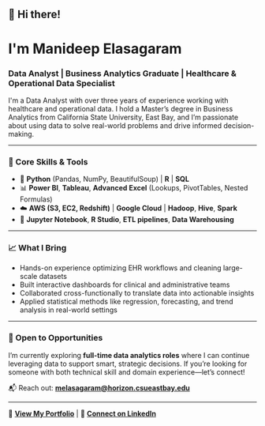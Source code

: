 ## 👋 Hi there!

# I'm Manideep Elasagaram  
### Data Analyst | Business Analytics Graduate | Healthcare & Operational Data Specialist

I'm a Data Analyst with over three years of experience working with healthcare and operational data. I hold a Master’s degree in Business Analytics from California State University, East Bay, and I’m passionate about using data to solve real-world problems and drive informed decision-making.

---

### 🧠 Core Skills & Tools

- 🐍 **Python** (Pandas, NumPy, BeautifulSoup) | **R** | **SQL**
- 📊 **Power BI**, **Tableau**, **Advanced Excel** (Lookups, PivotTables, Nested Formulas)
- ☁️ **AWS (S3, EC2, Redshift)** | **Google Cloud** | **Hadoop**, **Hive**, **Spark**
- 🧰 **Jupyter Notebook**, **R Studio**, **ETL pipelines**, **Data Warehousing**

---

### 📈 What I Bring

- Hands-on experience optimizing EHR workflows and cleaning large-scale datasets  
- Built interactive dashboards for clinical and administrative teams  
- Collaborated cross-functionally to translate data into actionable insights  
- Applied statistical methods like regression, forecasting, and trend analysis in real-world settings

---

### 🚀 Open to Opportunities

I’m currently exploring **full-time data analytics roles** where I can continue leveraging data to support smart, strategic decisions. If you’re looking for someone with both technical skill and domain experience—let’s connect!

📬 Reach out: **melasagaram@horizon.csueastbay.edu**

---

🔗 **[View My Portfolio](https://yourportfolio.link)** | 🔗 **[Connect on LinkedIn](https://linkedin.com/in/your-link)**  

